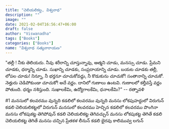 ```yaml
---
title: "చెలియలికట్ట, విశ్వనాథ"
description: ""
image: ""
date: 2021-02-04T16:56:47+06:00
draft: false
author: "Viswanadha"
tags: ["Books"]
categories: ["Books"]
name: "విశ్వనాథ సత్యనారాయణ"
---
```


"తల్లీ ! నీకు తెలియదు. నీవు శరీరాన్ని చూస్తున్నావు, ఆత్మని చూడు, మనస్సు చూడు. ప్రేమని చూడకు, ధర్మాన్ని చూడు. సుఖాన్ని చూడకు, సంప్రదాయాన్ని చూడు. బయట చూడకు తల్లీ, లోపల చూడు! నిన్నూ, నీ భర్తనూ చూచుకోవద్దు, నీ కొడుకును చూచుకో! సంతానాన్ని చూచుకో. నెత్తురు చెడిపోకుండా చూచుకో! అదే వర్ణం. దానిలో గుణాలు ఉంటవి. గుణాలలో కల్తీవస్తే వర్ణం పోతుంది. ధర్మం నశిస్తుంది. సుఖాలకేమి, ఉద్యోగాలకేమి, ధనాలకేమి?" -- రత్నావళి

#1
మనసులో కలవరము వున్నది
కడలిలో కలవరము వున్నది
మనసు లోకపుహద్దులో విరుగున్
కడలి చెలియలికట్టలో విరుగున్
మనసులో కలవరము హెచ్చిన
కడలిలో కలవరము పొంగినా
మనసు లోకపుకట్ట తెగిపోవున్
కడలి చెలియలికట్ట తెగివచ్చున్
మనసు లోకపుకట్ట తెగితే
కడలి చెలియలికట్ట తెగితే
మనసు చచ్చిన ప్రేతకళ లీనున్
కడలి భైరవు కాలిమువ్వ లగున్
